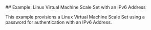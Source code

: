 ## Example: Linux Virtual Machine Scale Set with an IPv6 Address

This example provisions a Linux Virtual Machine Scale Set using a password for authentication with an IPv6 Address.
